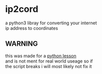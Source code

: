 # ip2cord

a python3 libray for converting your internet \
ip address to coordinates

## WARNING
this was made for a [python lesson](https://github.com/TIBTHINK/damien) \
and is not ment for real world useage so if \
the script breaks i will most likely not fix it